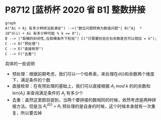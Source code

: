 # P8712 [蓝桥杯 2020 省 B1] 整数拼接





```mermaid
graph
A("Ai + Aj 有多少种拼法能满足") -->|"数位问题转换为数值问题"| B("Aj  * 10^d(i) + Ai 有多少种可能 % k == 0");
B --> |"取模的封闭性,在取模条件下检验"| C("只需要检验左右余数是否可以相加 = k");
C --> D("预处理")
C --> E("直接枚举")
C --> F("去重")
```



具体的一些说明

- 预处理：根据前期考虑，我们可以一个哈希表，来处理在d(i)和余数两个维度下，满足条件的个数
- 直接枚举：在有预处理的基础上，我们可以直接根据 $A_i\ mod\ k$ 的的余数和 $len(A_i)$ 来查询满足条件的 $A_j$ 有多少个
- 去重：虽然这里题目提到，当两个要拼接的数相同的时候，依然考虑是两种拼接方法。但是当 $A_i^{d(i)} + A_i$ 预处理的是自身的时候，这个时候本身就有一次重复，所以要去掉